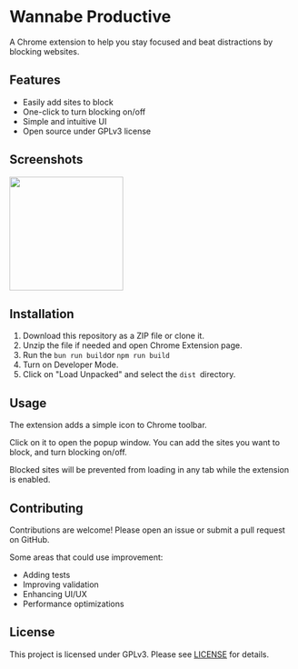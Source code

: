 
# Wannabe Productive

A Chrome extension to help you stay focused and beat distractions by blocking websites.

## Features

- Easily add sites to block
- One-click to turn blocking on/off  
- Simple and intuitive UI
- Open source under GPLv3 license

## Screenshots

<img src="https://i.snipboard.io/rDQTfX.jpg" width="200px">

## Installation

1. Download this repository as a ZIP file or clone it.
2. Unzip the file if needed and open Chrome Extension page.
3. Run the `bun run build`or `npm run build`
4. Turn on Developer Mode. 
5. Click on "Load Unpacked" and select the `dist `directory.

## Usage

The extension adds a simple icon to Chrome toolbar.

Click on it to open the popup window. You can add the sites you want to block, and turn blocking on/off.

Blocked sites will be prevented from loading in any tab while the extension is enabled.

## Contributing

Contributions are welcome! Please open an issue or submit a pull request on GitHub.

Some areas that could use improvement:

- Adding tests
- Improving validation
- Enhancing UI/UX
- Performance optimizations

## License

This project is licensed under GPLv3. Please see [LICENSE](LICENSE) for details.